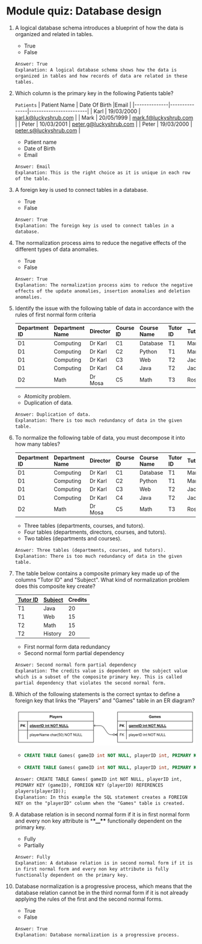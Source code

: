 # Module quiz: Database design

1. A logical database schema introduces a blueprint of how the data is organized and related in tables.

   - True
   - False

   ```
   Answer: True
   Explanation: A logical database schema shows how the data is organized in tables and how records of data are related in these tables.
   ```

2. Which column is the primary key in the following Patients table?

   `Patients`
   | Patient Name | Date Of Birth |Email |
   |--------------|---------------|------------------------|
   | Karl | 19/03/2000 | karl.k@luckyshrub.com |
   | Mark | 20/05/1999 | mark.f@luckyshrub.com |
   | Peter | 10/03/2001 | peter.g@luckyshrub.com |
   | Peter | 19/03/2000 | peter.s@luckyshrub.com |

   - Patient name
   - Date of Birth
   - Email

   ```
   Answer: Email
   Explanation: This is the right choice as it is unique in each row of the table.
   ```

3. A foreign key is used to connect tables in a database.

   - True
   - False

   ```
   Answer: True
   Explanation: The foreign key is used to connect tables in a database.
   ```

4. The normalization process aims to reduce the negative effects of the different types of data anomalies.

   - True
   - False

   ```
   Answer: True
   Explanation: The normalization process aims to reduce the negative effects of the update anomalies, insertion anomalies and deletion anomalies.
   ```

5. Identify the issue with the following table of data in accordance with the rules of first normal form criteria

   | Department ID | Department Name | Director | Course ID | Course Name | Tutor ID | Tutor |
   | ------------- | --------------- | -------- | --------- | ----------- | -------- | ----- |
   | D1            | Computing       | Dr Karl  | C1        | Database    | T1       | Mark  |
   | D1            | Computing       | Dr Karl  | C2        | Python      | T1       | Mark  |
   | D1            | Computing       | Dr Karl  | C3        | Web         | T2       | Jack  |
   | D1            | Computing       | Dr Karl  | C4        | Java        | T2       | Jack  |
   | D2            | Math            | Dr Mosa  | C5        | Math        | T3       | Rose  |

   - Atomicity problem.
   - Duplication of data.

   ```
   Answer: Duplication of data.
   Explanation: There is too much redundancy of data in the given table.
   ```

6. To normalize the following table of data, you must decompose it into how many tables?

   | Department ID | Department Name | Director | Course ID | Course Name | Tutor ID | Tutor |
   | ------------- | --------------- | -------- | --------- | ----------- | -------- | ----- |
   | D1            | Computing       | Dr Karl  | C1        | Database    | T1       | Mark  |
   | D1            | Computing       | Dr Karl  | C2        | Python      | T1       | Mark  |
   | D1            | Computing       | Dr Karl  | C3        | Web         | T2       | Jack  |
   | D1            | Computing       | Dr Karl  | C4        | Java        | T2       | Jack  |
   | D2            | Math            | Dr Mosa  | C5        | Math        | T3       | Rose  |

   - Three tables (departments, courses, and tutors).
   - Four tables (departments, directors, courses, and tutors).
   - Two tables (departments and courses).

   ```
   Answer: Three tables (departments, courses, and tutors).
   Explanation: There is too much redundancy of data in the given table.
   ```

7. The table below contains a composite primary key made up of the columns "Tutor ID" and "Subject". What kind of normalization problem does this composite key create?

   | <ins>Tutor ID</ins> | <ins>Subject</ins> | Credits |
   | ------------------- | ------------------ | ------- |
   | T1                  | Java               | 20      |
   | T1                  | Web                | 15      |
   | T2                  | Math               | 15      |
   | T2                  | History            | 20      |

   - First normal form data redundancy
   - Second normal form partial dependency

   ```
   Answer: Second normal form partial dependency
   Explanation: The credits value is dependent on the subject value which is a subset of the composite primary key. This is called partial dependency that violates the second normal form.
   ```

8. Which of the following statements is the correct syntax to define a foreign key that links the "Players" and "Games" table in an ER diagram?

   <img src="./images/module-quiz-img.png" width=500>

   - ```sql
     CREATE TABLE Games( gameID int NOT NULL, playerID int, PRIMARY KEY (gameID), FOREIGN KEY (playerID) REFERENCES players(playerID));
     ```
   - ```sql
     CREATE TABLE Games( gameID int NOT NULL, playerID int, PRIMARY KEY (gameID), FOREIGN KEY (gameID) REFERENCES players(gameID));
     ```

   ```
   Answer: CREATE TABLE Games( gameID int NOT NULL, playerID int, PRIMARY KEY (gameID), FOREIGN KEY (playerID) REFERENCES players(playerID));
   Explanation: In this example the SQL statement creates a FOREIGN KEY on the "playerID" column when the "Games" table is created.
   ```

9. A database relation is in second normal form if it is in first normal form and every non key attribute is \***\*\_\_\*\*** functionally dependent on the primary key.

   - Fully
   - Partially

   ```
   Answer: Fully
   Explanation: A database relation is in second normal form if it is in first normal form and every non key attribute is fully functionally dependent on the primary key.
   ```

10. Database normalization is a progressive process, which means that the database relation cannot be in the third normal form if it is not already applying the rules of the first and the second normal forms.
    - True
    - False
    ```
    Answer: True
    Explanation: Database normalization is a progressive process.
    ```
